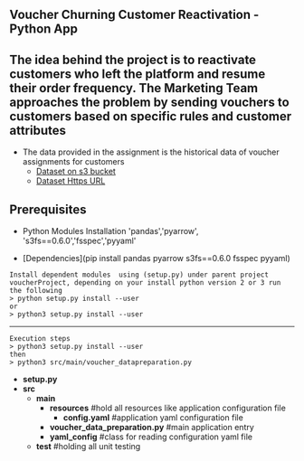 ## Voucher Churning Customer Reactivation - Python App

The idea behind the project is to reactivate customers who left the platform and resume their
order frequency. The Marketing Team approaches the problem by sending vouchers to
customers based on specific rules and customer attributes
---

- The data provided in the assignment is the historical data of voucher assignments for
customers  
    * [Dataset on s3 bucket](s3://dh-data-chef-hiring-test/data-eng/voucher-selector/data.parquet.gzip)
    * [Dataset Https URL](https://dh-data-chef-hiring-test.s3.eu-central-1.amazonaws.com/data-eng/voucher-selector/data.parquet.gzip)

## Prerequisites 
- Python Modules Installation 'pandas','pyarrow', 's3fs==0.6.0','fsspec','pyyaml'
* [Dependencies](pip install pandas pyarrow s3fs==0.6.0 fsspec pyyaml)

```
Install dependent modules  using (setup.py) under parent project voucherProject, depending on your install python version 2 or 3 run the following
> python setup.py install --user
or
> python3 setup.py install --user
```
---
```
Execution steps 
> python3 setup.py install --user
then
> python3 src/main/voucher_datapreparation.py
```
* **setup.py**
* **src**
    * **main**
        * **resources**  #hold all resources like application configuration file
            * **config.yaml** #application yaml configuration file 
        * **voucher_data_preparation.py**  #main application entry
        * **yaml_config**  #class for reading configuration yaml file
    * **test** #holding all unit testing 
